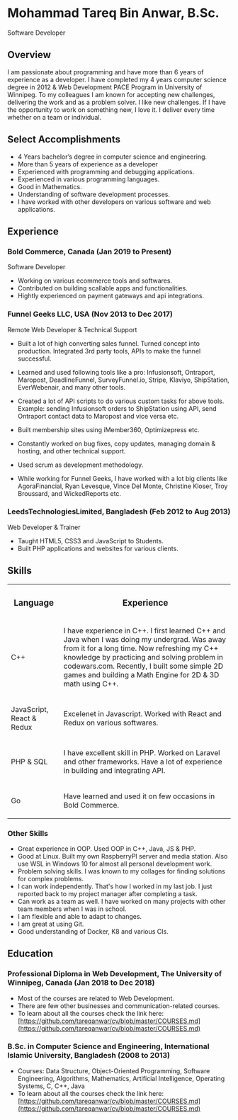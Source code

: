 # Mohammad Tareq Bin Anwar, B.Sc.

Software Developer

## Overview

I am passionate about programming and have more than 6 years of experience as a developer. I have completed my 4 years computer science degree in 2012 & Web Development PACE Program in University of Winnipeg. To my colleagues I am known for accepting new challenges, delivering the work and as a problem solver. I like new challenges. If I have the opportunity to work on something new, I love it. I deliver every time whether on a team or individual.

## Select Accomplishments

*   4 Years bachelor’s degree in computer science and engineering.
*   More than 5 years of experience as a developer
*   Experienced with programming and debugging applications.
*   Experienced in various programming languages.
*   Good in Mathematics.
*   Understanding of software development processes.
*   I have worked with other developers on various software and web applications. 
## Experience

### Bold Commerce, Canada (Jan 2019 to Present)

Software Developer
*   Working on various ecommerce tools and softwares. 
*   Contributed on building scallable apps and functionalities. 
*   Hightly experienced on payment gateways and api integrations.

### Funnel Geeks LLC, USA (Nov 2013 to Dec 2017)

Remote Web Developer & Technical Support

*   Built a lot of high converting sales funnel. Turned concept into production. Integrated 3rd party tools, APIs to make the funnel successful.
*   Learned and used following tools like a pro: Infusionsoft, Ontraport, Maropost, DeadlineFunnel, SurveyFunnel.io, Stripe, Klaviyo, ShipStation, EverWebenair, and many other tools.
*   Created a lot of API scripts to do various custom tasks for above tools. Example: sending Infusionsoft orders to ShipStation using API, send Ontraport contact data to Maropost and vice versa etc.
*   Built membership sites using iMember360, Optimizepress etc.
*   Constantly worked on bug fixes, copy updates, managing domain & hosting, and other technical support.
*   Used scrum as development methodology.

* While working for Funnel Geeks, I have worked with a lot big clients like AgoraFinancial, Ryan Levesque, Vince Del Monte, Christine Kloser, Troy Broussard, and WickedReports etc.

### LeedsTechnologiesLimited, Bangladesh (Feb 2012 to Aug 2013)

Web Developer & Trainer

*   Taught HTML5, CSS3 and JavaScript to Students.
*   Built PHP applications and websites for various clients.

## Skills

<table>

<tbody>

<tr>

<th>

### Language

</th>

<th>

### Experience

</th>

</tr>

<tr>

<td>

C++

</td>

<td>

I have experience in C++. I first learned C++ and Java when I was doing my undergrad. Was away from it for a long time. Now refreshing my C++ knowledge by practicing and solving problem in codewars.com. Recently, I built some simple 2D games and building a Math Engine for 2D & 3D math using C++.

</td>

</tr>

<tr>

<td>

JavaScript, React & Redux

</td>

<td>

Excelenet in Javascript. Worked with React and Redux on various softwares. 

</td>

</tr>

<tr>

<td>

PHP & SQL

</td>

<td>

I have excellent skill in PHP. Worked on Laravel and other frameworks. Have a lot of experience in building and integrating API. 

</td>

</tr>

<tr>

<td>

Go

</td>

<td>

Have learned and used it on few occasions in Bold Commerce. 

</td>

</tr>

</tbody>

</table>

### Other Skills

*   Great experience in OOP. Used OOP in C++, Java, JS & PHP.
*   Good at Linux. Built my own RaspberryPI server and media station. Also use WSL in Windows 10 for almost all personal development work.
*   Problem solving skills. I was known to my collages for finding solutions for complex problems.
*   I can work independently. That's how I worked in my last job. I just reported back to my project manager after completing a task.
*   Can work as a team as well. I have worked on many projects with other team members when I was in school.
*   I am flexible and able to adapt to changes.
*   I am great at using Git.
*   Good understanding of Docker, K8 and various CIs.

## Education

### Professional Diploma in Web Development, The University of Winnipeg, Canada (Jan 2018 to Dec 2018)

*   Most of the courses are related to Web Development.
*   There are few other businesses and communication-related courses.
*   To learn about all the courses check the link here: [https://github.com/tareqanwar/cv/blob/master/COURSES.md](https://github.com/tareqanwar/cv/blob/master/COURSES.md)

### B.Sc. in Computer Science and Engineering, International Islamic University, Bangladesh (2008 to 2013)

*   Courses: Data Structure, Object-Oriented Programming, Software Engineering, Algorithms, Mathematics, Artificial Intelligence, Operating Systems, C, C++, Java
*   To learn about all the courses check the link here: [https://github.com/tareqanwar/cv/blob/master/COURSES.md](https://github.com/tareqanwar/cv/blob/master/COURSES.md)
